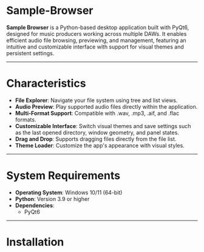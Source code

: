 # Sample-Browser

**Sample Browser** is a Python-based desktop application built with PyQt6, designed for music producers working across multiple DAWs. It enables efficient audio file browsing, previewing, and management, featuring an intuitive and customizable interface with support for visual themes and persistent settings.

---

# Characteristics

- **File Explorer**: Navigate your file system using tree and list views.
- **Audio Preview**: Play supported audio files directly within the application.
- **Multi-Format Support**: Compatible with .wav, .mp3, .aif, and .flac formats.
- **Customizable Interface**: Switch visual themes and save settings such as the last opened directory, window geometry, and panel states.
- **Drag and Drop**: Supports dragging files directly from the file list.
- **Theme Loader**: Customize the app's appearance with visual styles.

---

# System Requirements

- **Operating System**: Windows 10/11 (64-bit)
- **Python**: Version 3.9 or higher
- **Dependencies**:
  - PyQt6

---

# Installation

